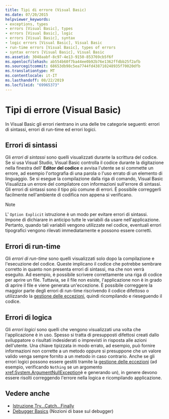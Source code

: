 ```yaml
---
title: Tipi di errore (Visual Basic)
ms.date: 07/20/2015
helpviewer_keywords:
- exceptions, types
- errors [Visual Basic], types
- errors [Visual Basic], logic
- errors [Visual Basic], syntax
- logic errors [Visual Basic], Visual Basic
- run-time errors [Visual Basic], types of errors
- syntax errors [Visual Basic], Visual Basic
ms.assetid: 3048aabf-8c97-4e13-9150-853769cb5f6f
ms.openlocfilehash: ab554b60f7ba44ee0b92b76e1362ffdbb25f2afb
ms.sourcegitcommit: 68653db98c5ea7744fd438710248935f70020dfb
ms.translationtype: MT
ms.contentlocale: it-IT
ms.lasthandoff: 08/22/2019
ms.locfileid: "69965373"
---
```

# <a name="error-types-visual-basic"></a>Tipi di errore (Visual Basic)
In Visual Basic gli errori rientrano in una delle tre categorie seguenti: errori di sintassi, errori di run-time ed errori logici.

## <a name="syntax-errors"></a>Errori di sintassi
 Gli *errori di sintassi* sono quelli visualizzati durante la scrittura del codice. Se si usa Visual Studio, Visual Basic controlla il codice durante la digitazione nella finestra dell' **Editor del codice** e avvisa l'utente se si commette un errore, ad esempio l'ortografia di una parola o l'uso errato di un elemento di linguaggio. Se si esegue la compilazione dalla riga di comando, Visual Basic Visualizza un errore del compilatore con informazioni sull'errore di sintassi. Gli errori di sintassi sono il tipo più comune di errori. È possibile correggerli facilmente nell'ambiente di codifica non appena si verificano.

> [!NOTE]
> L' `Option Explicit` istruzione è un modo per evitare errori di sintassi. Impone di dichiarare in anticipo tutte le variabili da usare nell'applicazione. Pertanto, quando tali variabili vengono utilizzate nel codice, eventuali errori tipografici vengono rilevati immediatamente e possono essere corretti.

## <a name="run-time-errors"></a>Errori di run-time
 Gli *errori di run-time* sono quelli visualizzati solo dopo la compilazione e l'esecuzione del codice. Queste implicano il codice che potrebbe sembrare corretto in quanto non presenta errori di sintassi, ma che non verrà eseguito. Ad esempio, è possibile scrivere correttamente una riga di codice per aprire un file. Tuttavia, se il file non esiste, l'applicazione non è in grado di aprire il file e viene generata un'eccezione. È possibile correggere la maggior parte degli errori di run-time riscrivendo il codice difettoso o utilizzando la [gestione delle eccezioni](../../language-reference/statements/try-catch-finally-statement.md), quindi ricompilando e rieseguendo il codice.
  
## <a name="logic-errors"></a>Errori di logica
 Gli *errori logici* sono quelli che vengono visualizzati una volta che l'applicazione è in uso. Spesso si tratta di presupposti difettosi creati dallo sviluppatore o risultati indesiderati o imprevisti in risposta alle azioni dell'utente. Una chiave tipizzata in modo errato, ad esempio, può fornire informazioni non corrette a un metodo oppure si presuppone che un valore valido venga sempre fornito a un metodo in caso contrario. Anche se gli errori logici possono essere gestiti tramite la [gestione delle eccezioni](../../language-reference/statements/try-catch-finally-statement.md) (ad esempio, verificando `Nothing` se un argomento <xref:System.ArgumentNullException>è e generando un), in genere devono essere risolti correggendo l'errore nella logica e ricompilando applicazione.

## <a name="see-also"></a>Vedere anche

- [Istruzione Try...Catch...Finally](../../../visual-basic/language-reference/statements/try-catch-finally-statement.md)
- [Debugger Basics](/visualstudio/debugger/debugger-basics) (Nozioni di base sul debugger)

